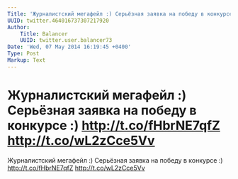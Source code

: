 ```yaml
---
Title: 'Журналистский мегафейл :) Серьёзная заявка на победу в конкурсе :)  http://t.co/fHbrNE7qfZ http://t.co/wL2zCce5Vv'
UUID: twitter.464016737307217920
Author:
    Title: Balancer
    UUID: twitter.user.balancer73
Date: 'Wed, 07 May 2014 16:19:45 +0400'
Type: Post
Markup: Text
---
```


# Журналистский мегафейл :) Серьёзная заявка на победу в конкурсе :)  http://t.co/fHbrNE7qfZ http://t.co/wL2zCce5Vv

Журналистский мегафейл :) Серьёзная заявка на победу в
конкурсе :)  http://t.co/fHbrNE7qfZ http://t.co/wL2zCce5Vv
